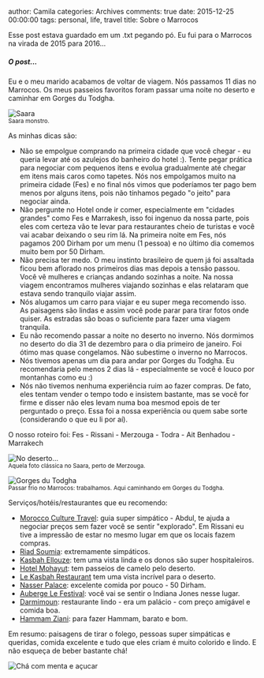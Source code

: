 author: Camila
categories: Archives
comments: true
date: 2015-12-25 00:00:00
tags:  personal, life, travel
title: Sobre o Marrocos

<p>Esse post estava guardado em um .txt pegando pó. Eu fui para o Marrocos na virada de 2015 para 2016...</p>

<h5>O post...</h5>
<p>Eu e o meu marido acabamos de voltar de viagem. Nós passamos 11 dias no Marrocos. Os meus passeios favoritos foram passar uma noite no deserto e caminhar em Gorges du Todgha. </p>
<p class="text-center"><img title="Saara" alt="Saara" src="/assets/images/sahara.png" /><br><small>Saara monstro.</small></p>
<p>As minhas dicas são:</p>
<ul>
    <li>Não se empolgue comprando na primeira cidade que você chegar - eu queria levar até os azulejos do banheiro do hotel :). Tente pegar prática para negociar com pequenos itens e evolua gradualmente até chegar em itens mais caros como tapetes. Nós nos empolgamos muito na primeira cidade (Fes) e no final nós vimos que poderíamos ter pago bem menos por alguns itens, pois não tínhamos pegado "o jeito" para negociar ainda.</li>
    <li>Não pergunte no Hotel onde ir comer, especialmente em "cidades grandes" como Fes e Marrakesh, isso foi ingenuo da nossa parte, pois eles com certeza vão te levar para restaurantes cheio de turistas e você vai acabar deixando o seu rim lá. Na primeira noite em Fes, nós pagamos 200 Dirham por um menu (1 pessoa) e no último dia comemos muito bem por 50 Dirham.</li>
    <li>Não precisa ter medo. O meu instinto brasileiro de quem já foi assaltada ficou bem aflorado nos primeiros dias mas depois a tensão passou. Você vê mulheres e crianças andando sozinhas a noite. Na nossa viagem encontramos mulheres viajando sozinhas e elas relataram que estava sendo tranquilo viajar assim.
    <li>Nós alugamos um carro para viajar e eu super mega recomendo isso. As paisagens são lindas e assim você pode parar para tirar fotos onde quiser. As estradas são boas o suficiente para fazer uma viagem tranquila.</li>
    <li>Eu não recomendo passar a noite no deserto no inverno. Nós dormimos no deserto do dia 31 de dezembro para o dia primeiro de janeiro. Foi ótimo mas quase congelamos. Não subestime o inverno no Marrocos.</li>
    <li>Nós tivemos apenas um dia para andar por Gorges du Todgha. Eu recomendaria pelo menos 2 dias lá - especialmente se você é louco por montanhas como eu :)</li>
    <li>Nós não tivemos nenhuma experiência ruim ao fazer compras. De fato, eles tentam vender o tempo todo e insistem bastante, mas se você for firme e disser não eles levam numa boa mesmod epois de ter perguntado o preço. Essa foi a nossa experiência ou quem sabe sorte (considerando o que eu li por aí).</li>
</ul>
<p>O nosso roteiro foi: Fes - Rissani - Merzouga - Todra - Ait Benhadou - Marrakech</p>

<p class="text-center"><img title="No deserto..." alt="No deserto..." src="/assets/images/camelos.png" /><br><small>Aquela foto clássica no Saara, perto de Merzouga.</small></p>

<p class="text-center"><img title="Gorges du Todgha" alt="Gorges du Todgha" src="/assets/images/todragorge.jpg" /><br>
<small>Passar frio no Marrocos: trabalhamos. Aqui caminhando em Gorges du Todgha.</small>
</p>

<p>Serviços/hotéis/restaurantes que eu recomendo:</p>

<ul>
    <li><a href="http://www.moroccoculturetravel.com/" target="_blank">Morocco Culture Travel</a>: guia super simpático - Abdul, te ajuda a negociar preços sem fazer você se sentir "explorado". Em Rissani eu tive a impressão de estar no mesmo lugar em que os locais fazem compras.</li>
    <li><a href="http://www.riadsoumia.com/" target="_blank">Riad Soumia</a>:  extremamente simpáticos.</li>
    <li><a href="http://www.kasbahellouze.com/" target="_blank">Kasbah Ellouze</a>: tem uma vista linda e os donos são super hospitaleiros.</li>
    <li><a href="http://www.hotelmohayut.com/" target="_blank">Hotel Mohayut</a>: tem passeios de camelo pelo deserto.</li>
    <li><a href="http://www.tripadvisor.com/Restaurant_Review-g293733-d1229963-Reviews-Le_Kasbah_Restaurant-Fes_Fes_Boulemane_Region.html " target="_blank">Le Kasbah Restaurant</a> tem uma vista incrível para o deserto.</li>
    <li><a href="http://www.nasserpalace.com/" target="_blank">Nasser Palace</a>: excelente comida por pouco - 50 Dirham.</li>
    <li><a href="http://www.aubergelefestival-todragorge.com/" target="_blank">Auberge Le Festival</a>: você vai se sentir o Indiana Jones nesse lugar.</li>
    <li><a href="http://www.darmimoun.com/" target="_blank">Darmimoun</a>: restaurante lindo - era um palácio - com preço amigável e comida boa.</li>
    <li><a href="http://www.hammamziani.ma/" target="_blank">Hammam Ziani</a>: para fazer Hammam, barato e bom.</li>
</ul>
<p>Em resumo: paisagens de tirar o folego, pessoas super simpáticas e queridas, comida excelente e tudo que eles criam é muito colorido e lindo. E não esqueça de beber bastante chá!</p>
<p class="text-center"><img title="Chá com menta e açucar" alt="Chá com menta e açucar" src="/assets/images/cha.jpg" /><br>